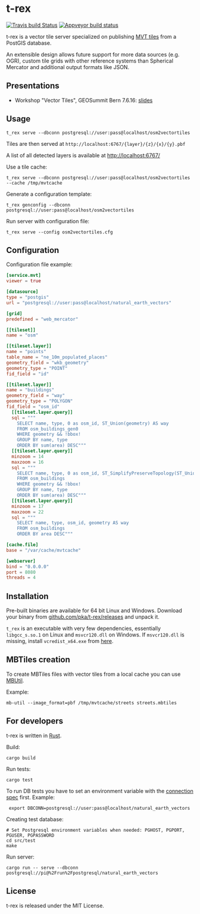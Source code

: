 t-rex
=====

[![Travis build Status](https://travis-ci.org/pka/t-rex.svg?branch=master)](https://travis-ci.org/pka/t-rex) [![Appveyor build status](https://ci.appveyor.com/api/projects/status/o60e9bu97i49lxyf?svg=true)](https://ci.appveyor.com/project/pka/t-rex)


t-rex is a vector tile server specialized on publishing [MVT tiles](https://github.com/mapbox/vector-tile-spec/tree/master/2.1)
from a PostGIS database.

An extensible design allows future support for more data sources (e.g. OGR), custom tile
grids with other reference systems than Spherical Mercator and additional output formats like
JSON.

Presentations
-------------

* Workshop "Vector Tiles", GEOSummit Bern 7.6.16: [slides](doc/t-rex_vector_tile_server.pdf)


Usage
-----

    t_rex serve --dbconn postgresql://user:pass@localhost/osm2vectortiles

Tiles are then served at `http://localhost:6767/{layer}/{z}/{x}/{y}.pbf`

A list of all detected layers is available at [http://localhost:6767/](http://localhost:6767/)

Use a tile cache:

    t_rex serve --dbconn postgresql://user:pass@localhost/osm2vectortiles --cache /tmp/mvtcache

Generate a configuration template:

    t_rex genconfig --dbconn postgresql://user:pass@localhost/osm2vectortiles

Run server with configuration file:

    t_rex serve --config osm2vectortiles.cfg


Configuration
-------------

Configuration file example:

```toml
[service.mvt]
viewer = true

[datasource]
type = "postgis"
url = "postgresql://user:pass@localhost/natural_earth_vectors"

[grid]
predefined = "web_mercator"

[[tileset]]
name = "osm"

[[tileset.layer]]
name = "points"
table_name = "ne_10m_populated_places"
geometry_field = "wkb_geometry"
geometry_type = "POINT"
fid_field = "id"

[[tileset.layer]]
name = "buildings"
geometry_field = "way"
geometry_type = "POLYGON"
fid_field = "osm_id"
  [[tileset.layer.query]]
  sql = """
    SELECT name, type, 0 as osm_id, ST_Union(geometry) AS way
    FROM osm_buildings_gen0
    WHERE geometry && !bbox!
    GROUP BY name, type
    ORDER BY sum(area) DESC"""
  [[tileset.layer.query]]
  minzoom = 14
  maxzoom = 16
  sql = """
    SELECT name, type, 0 as osm_id, ST_SimplifyPreserveTopology(ST_Union(geometry),!pixel_width!/2) AS way
    FROM osm_buildings
    WHERE geometry && !bbox!
    GROUP BY name, type
    ORDER BY sum(area) DESC"""
  [[tileset.layer.query]]
  minzoom = 17
  maxzoom = 22
  sql = """
    SELECT name, type, osm_id, geometry AS way
    FROM osm_buildings
    ORDER BY area DESC"""

[cache.file]
base = "/var/cache/mvtcache"

[webserver]
bind = "0.0.0.0"
port = 8080
threads = 4
```

Installation
------------

Pre-built binaries are available for 64 bit Linux and Windows. Download your binary from [github.com/pka/t-rex/releases](https://github.com/pka/t-rex/releases) and unpack it.

`t_rex` is an executable with very few dependencies, essentially `libgcc_s.so.1` on Linux and `msvcr120.dll` on Windows. If `msvcr120.dll` is missing, install `vcredist_x64.exe` from [here](https://www.microsoft.com/download/details.aspx?id=40784).


MBTiles creation
----------------

To create MBTiles files with vector tiles from a local cache you can use [MBUtil](https://github.com/mapbox/mbutil).

Example:

    mb-util --image_format=pbf /tmp/mvtcache/streets streets.mbtiles


For developers
--------------

t-rex is written in [Rust](https://www.rust-lang.org/).

Build:

    cargo build

Run tests:

    cargo test

To run DB tests you have to set an environment variable with the [connection spec](https://github.com/sfackler/rust-postgres#connecting) first. Example:

     export DBCONN=postgresql://user:pass@localhost/natural_earth_vectors

Creating test database:

    # Set Postgresql environment variables when needed: PGHOST, PGPORT, PGUSER, PGPASSWORD
    cd src/test
    make

Run server:

    cargo run -- serve --dbconn postgresql://pi@%2Frun%2Fpostgresql/natural_earth_vectors


License
-------

t-rex is released under the MIT License.
